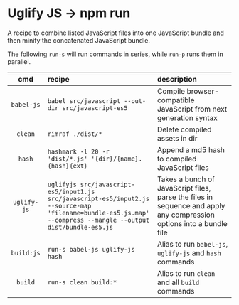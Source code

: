 # Uglify J️S → npm run

A recipe to combine listed JavaScript files into one JavaScript bundle and
then minify the concatenated JavaScript bundle.

The following `run-s` will run commands in series, while `run-p` runs them in parallel.

| cmd | recipe | description |
|:---:|:---|:---|
| `babel-js` | `babel src/javascript --out-dir src/javascript-es5` | Compile browser-compatible JavaScript from next generation syntax |
| `clean` | `rimraf ./dist/*` | Delete compiled assets in dir |
| `hash` | `hashmark -l 20 -r 'dist/*.js' '{dir}/{name}.{hash}{ext}` | Append a md5 hash to compiled JavaScript files |
| `uglify-js` | `uglifyjs src/javascript-es5/input1.js src/javascript-es5/input2.js --source-map 'filename=bundle-es5.js.map' --compress --mangle --output dist/bundle-es5.js` | Takes a bunch of JavaScript files, parse the files in sequence and apply any compression options into a bundle file |
| `build:js` | `run-s babel-js uglify-js hash` | Alias to run `babel-js`, `uglify-js` and `hash` commands |
| `build` | `run-s clean build:*` | Alias to run `clean` and all `build` commands |
